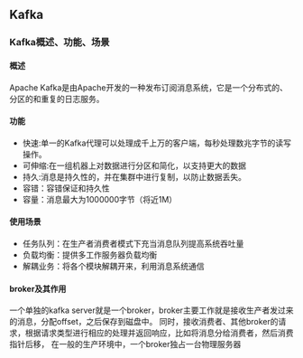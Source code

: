 ## Kafka
### Kafka概述、功能、场景
#### 概述
Apache Kafka是由Apache开发的一种发布订阅消息系统，它是一个分布式的、分区的和重复的日志服务。  
#### 功能
* 快速:单一的Kafka代理可以处理成千上万的客户端，每秒处理数兆字节的读写操作。
* 可伸缩:在一组机器上对数据进行分区和简化，以支持更大的数据
* 持久:消息是持久性的，并在集群中进行复制，以防止数据丢失。
* 容错：容错保证和持久性
* 容量：消息最大为1000000字节（将近1M）
#### 使用场景
* 任务队列：在生产者消费者模式下充当消息队列提高系统吞吐量
* 负载均衡：提供多工作服务器负载均衡
* 解耦业务：将各个模块解耦开来，利用消息系统通信
#### broker及其作用
一个单独的kafka server就是一个broker，broker主要工作就是接收生产者发过来的消息，分配offset，之后保存到磁盘中。
同时，接收消费者、其他broker的请求，根据请求类型进行相应的处理并返回响应，比如将消息分给消费者，然后消费指针后移，
在一般的生产环境中，一个broker独占一台物理服务器
